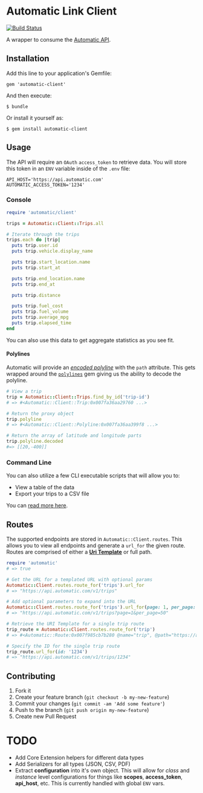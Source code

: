 # Automatic Link Client

[![Build Status](https://travis-ci.org/nateklaiber/automatic-client.png)](https://travis-ci.org/nateklaiber/automatic-client)

A wrapper to consume the [Automatic
API](https://www.automatic.com/developer/documentation/). 

## Installation

Add this line to your application's Gemfile:

    gem 'automatic-client'

And then execute:

    $ bundle

Or install it yourself as:

    $ gem install automatic-client

## Usage

The API will require an `OAuth` `access_token` to retrieve data. You
will store this token in an `ENV` variable inside of the `.env` file:

```
API_HOST='https://api.automatic.com'
AUTOMATIC_ACCESS_TOKEN='1234'
```

### Console

```ruby
require 'automatic/client'

trips = Automatic::Client::Trips.all

# Iterate through the trips
trips.each do |trip|
  puts trip.user.id
  puts trip.vehicle.display_name

  puts trip.start_location.name
  puts trip.start_at

  puts trip.end_location.name
  puts trip.end_at

  puts trip.distance

  puts trip.fuel_cost
  puts trip.fuel_volume
  puts trip.average_mpg
  puts trip.elapsed_time
end
```

You can also use this data to get aggregate statistics as you see fit.

#### Polylines
Automatic will provide an [_encoded
polyline_](https://developers.google.com/maps/documentation/utilities/polylinealgorithm)
with the `path` attribute. This gets wrapped around the
[`polylines`](https://github.com/joshuaclayton/polylines) gem giving us
the ability to decode the polyline.

```ruby
# View a trip
trip = Automatic::Client::Trips.find_by_id('trip-id')
# => #<Automatic::Client::Trip:0x007fa36aa29760 ...>

# Return the proxy object
trip.polyline
# => #<Automatic::Client::Polyline:0x007fa36aa399f8 ...>

# Return the array of latitude and longitude parts
trip.polyline.decoded
#=> [[20,-400]]
```

### Command Line

You can also utilize a few CLI executable scripts that will allow you
to:

* View a table of the data
* Export your trips to a CSV file

You can [read more
here](https://github.com/nateklaiber/automatic-client/tree/master/bin).

## Routes

The supported endpoints are stored in `Automatic::Client.routes`. This
allows you to view all endpoints and generate a `url_for` the given
route. Routes are comprised of either a [__Uri
Template__](http://tools.ietf.org/html/rfc6570) or full path.

```ruby
require 'automatic'
# => true

# Get the URL for a templated URL with optional params
Automatic::Client.routes.route_for('trips').url_for
# => "https://api.automatic.com/v1/trips"

# Add optional parameters to expand into the URL
Automatic::Client.routes.route_for('trips').url_for(page: 1, per_page: 50)
# => "https://api.automatic.com/v1/trips?page=1&per_page=50"

# Retrieve the URI Template for a single trip route
trip_route = Automatic::Client.routes.route_for('trip')
# => #<Automatic::Route:0x007f985cb7b280 @name="trip", @path="https://api.automatic.com/v1/trips/{id}", @options={:templated=>true}>

# Specify the ID for the single trip route
trip_route.url_for(id: '1234')
# => "https://api.automatic.com/v1/trips/1234"
```

## Contributing

1. Fork it
2. Create your feature branch (`git checkout -b my-new-feature`)
3. Commit your changes (`git commit -am 'Add some feature'`)
4. Push to the branch (`git push origin my-new-feature`)
5. Create new Pull Request

# TODO

* Add Core Extension helpers for different data types
* Add Serializers for all types (JSON, CSV, PDF)
* Extract **configuration** into it's own object. This will allow for _class_ and _instance_ level configurations for things like **scopes**, **access_token**, **api_host**, etc. This is currently handled with global `ENV` vars.
